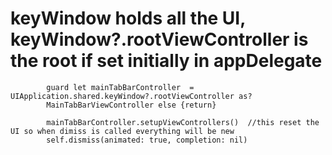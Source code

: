            
# keyWindow holds all the UI, keyWindow?.rootViewController is the root if set initially in appDelegate
            
            
            guard let mainTabBarController  = UIApplication.shared.keyWindow?.rootViewController as?
            MainTabBarViewController else {return}
            
            mainTabBarController.setupViewControllers()  //this reset the UI so when dimiss is called everything will be new
            self.dismiss(animated: true, completion: nil)
